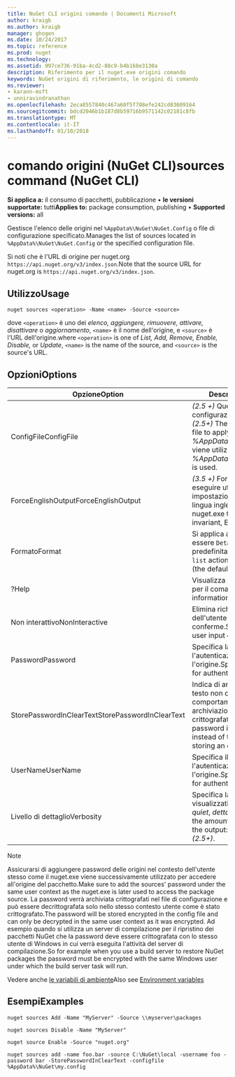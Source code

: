 ```yaml
---
title: NuGet CLI origini comando | Documenti Microsoft
author: kraigb
ms.author: kraigb
manager: ghogen
ms.date: 10/24/2017
ms.topic: reference
ms.prod: nuget
ms.technology: 
ms.assetid: 997ce736-91ba-4cd2-88c9-b4b168e3130a
description: Riferimento per il nuget.exe origini comando
keywords: NuGet origini di riferimento, le origini di comando
ms.reviewer:
- karann-msft
- unniravindranathan
ms.openlocfilehash: 2eca8557840c467a60f5f708efe242cd83609164
ms.sourcegitcommit: bdcd2046b1b187d8b59716b9571142c02181c8fb
ms.translationtype: MT
ms.contentlocale: it-IT
ms.lasthandoff: 01/10/2018
---
```

# <a name="sources-command-nuget-cli"></a><span data-ttu-id="434c5-104">comando origini (NuGet CLI)</span><span class="sxs-lookup"><span data-stu-id="434c5-104">sources command (NuGet CLI)</span></span>

<span data-ttu-id="434c5-105">**Si applica a:** il consumo di pacchetti, pubblicazione &bullet; **le versioni supportate:** tutti</span><span class="sxs-lookup"><span data-stu-id="434c5-105">**Applies to:** package consumption, publishing &bullet; **Supported versions:** all</span></span>

<span data-ttu-id="434c5-106">Gestisce l'elenco delle origini nel `%AppData%\NuGet\NuGet.Config` o file di configurazione specificato.</span><span class="sxs-lookup"><span data-stu-id="434c5-106">Manages the list of sources located in `%AppData%\NuGet\NuGet.Config` or the specified configuration file.</span></span>

<span data-ttu-id="434c5-107">Si noti che è l'URL di origine per nuget.org `https://api.nuget.org/v3/index.json`.</span><span class="sxs-lookup"><span data-stu-id="434c5-107">Note that the source URL for nuget.org is `https://api.nuget.org/v3/index.json`.</span></span>

## <a name="usage"></a><span data-ttu-id="434c5-108">Utilizzo</span><span class="sxs-lookup"><span data-stu-id="434c5-108">Usage</span></span>

```
nuget sources <operation> -Name <name> -Source <source>
```

<span data-ttu-id="434c5-109">dove `<operation>` è uno dei *elenco, aggiungere, rimuovere, attivare, disattivare* o *aggiornamento*, `<name>` è il nome dell'origine, e `<source>` è l'URL dell'origine.</span><span class="sxs-lookup"><span data-stu-id="434c5-109">where `<operation>` is one of *List, Add, Remove, Enable, Disable,* or *Update*, `<name>` is the name of the source, and `<source>` is the source's URL.</span></span>

## <a name="options"></a><span data-ttu-id="434c5-110">Opzioni</span><span class="sxs-lookup"><span data-stu-id="434c5-110">Options</span></span>

| <span data-ttu-id="434c5-111">Opzione</span><span class="sxs-lookup"><span data-stu-id="434c5-111">Option</span></span> | <span data-ttu-id="434c5-112">Descrizione</span><span class="sxs-lookup"><span data-stu-id="434c5-112">Description</span></span> |
| --- | --- |
| <span data-ttu-id="434c5-113">ConfigFile</span><span class="sxs-lookup"><span data-stu-id="434c5-113">ConfigFile</span></span> | <span data-ttu-id="434c5-114">*(2.5 +)*  Questo file di configurazione da applicare.</span><span class="sxs-lookup"><span data-stu-id="434c5-114">*(2.5+)* The NuGet configuration file to apply.</span></span> <span data-ttu-id="434c5-115">Se non specificato, *%AppData%\NuGet\NuGet.Config* viene utilizzato.</span><span class="sxs-lookup"><span data-stu-id="434c5-115">If not specified, *%AppData%\NuGet\NuGet.Config* is used.</span></span> |
| <span data-ttu-id="434c5-116">ForceEnglishOutput</span><span class="sxs-lookup"><span data-stu-id="434c5-116">ForceEnglishOutput</span></span> | <span data-ttu-id="434c5-117">*(3.5 +)*  Forza nuget.exe per eseguire utilizzando le impostazioni cultura invariante, in lingua inglese.</span><span class="sxs-lookup"><span data-stu-id="434c5-117">*(3.5+)* Forces nuget.exe to run using an invariant, English-based culture.</span></span> |
| <span data-ttu-id="434c5-118">Formato</span><span class="sxs-lookup"><span data-stu-id="434c5-118">Format</span></span> | <span data-ttu-id="434c5-119">Si applica al `list` azione e può essere `Detailed` (impostazione predefinita) o `Short`.</span><span class="sxs-lookup"><span data-stu-id="434c5-119">Applies to the `list` action and can be `Detailed` (the default) or `Short`.</span></span> |
| <span data-ttu-id="434c5-120">?</span><span class="sxs-lookup"><span data-stu-id="434c5-120">Help</span></span> | <span data-ttu-id="434c5-121">Visualizza la Guida informazioni per il comando.</span><span class="sxs-lookup"><span data-stu-id="434c5-121">Displays help information for the command.</span></span> |
| <span data-ttu-id="434c5-122">Non interattivo</span><span class="sxs-lookup"><span data-stu-id="434c5-122">NonInteractive</span></span> | <span data-ttu-id="434c5-123">Elimina richieste per l'input dell'utente o le conferme.</span><span class="sxs-lookup"><span data-stu-id="434c5-123">Suppresses prompts for user input or confirmations.</span></span> |
| <span data-ttu-id="434c5-124">Password</span><span class="sxs-lookup"><span data-stu-id="434c5-124">Password</span></span> | <span data-ttu-id="434c5-125">Specifica la password per l'autenticazione con l'origine.</span><span class="sxs-lookup"><span data-stu-id="434c5-125">Specifies the password for authenticating with the source.</span></span> |
| <span data-ttu-id="434c5-126">StorePasswordInClearText</span><span class="sxs-lookup"><span data-stu-id="434c5-126">StorePasswordInClearText</span></span> | <span data-ttu-id="434c5-127">Indica di archiviare la password in testo non crittografato anziché il comportamento predefinito di archiviazione di un formato crittografato.</span><span class="sxs-lookup"><span data-stu-id="434c5-127">Indicates to store the password in unencrypted text instead of the default behavior of storing an encrypted form.</span></span> |
| <span data-ttu-id="434c5-128">UserName</span><span class="sxs-lookup"><span data-stu-id="434c5-128">UserName</span></span> | <span data-ttu-id="434c5-129">Specifica il nome utente per l'autenticazione con l'origine.</span><span class="sxs-lookup"><span data-stu-id="434c5-129">Specifies the user name for authenticating with the source.</span></span> |
| <span data-ttu-id="434c5-130">Livello di dettaglio</span><span class="sxs-lookup"><span data-stu-id="434c5-130">Verbosity</span></span> | <span data-ttu-id="434c5-131">Specifica la quantità di dettagli visualizzati nell'output: *normale*, *quiet*, *dettagliate (2.5 +)*.</span><span class="sxs-lookup"><span data-stu-id="434c5-131">Specifies the amount of detail displayed in the output: *normal*, *quiet*, *detailed (2.5+)*.</span></span> |

> [!Note]
> <span data-ttu-id="434c5-132">Assicurarsi di aggiungere password delle origini nel contesto dell'utente stesso come il nuget.exe viene successivamente utilizzato per accedere all'origine del pacchetto.</span><span class="sxs-lookup"><span data-stu-id="434c5-132">Make sure to add the sources' password under the same user context as the nuget.exe is later used to access the package source.</span></span> <span data-ttu-id="434c5-133">La password verrà archiviata crittografati nel file di configurazione e può essere decrittografata solo nello stesso contesto utente come è stato crittografato.</span><span class="sxs-lookup"><span data-stu-id="434c5-133">The password will be stored encrypted in the config file and can only be decrypted in the same user context as it was encrypted.</span></span> <span data-ttu-id="434c5-134">Ad esempio quando si utilizza un server di compilazione per il ripristino dei pacchetti NuGet che la password deve essere crittografata con lo stesso utente di Windows in cui verrà eseguita l'attività del server di compilazione.</span><span class="sxs-lookup"><span data-stu-id="434c5-134">So for example when you use a build server to restore NuGet packages the password must be encrypted with the same Windows user under which  the build server task will run.</span></span>

<span data-ttu-id="434c5-135">Vedere anche [le variabili di ambiente](cli-ref-environment-variables.md)</span><span class="sxs-lookup"><span data-stu-id="434c5-135">Also see [Environment variables](cli-ref-environment-variables.md)</span></span>

## <a name="examples"></a><span data-ttu-id="434c5-136">Esempi</span><span class="sxs-lookup"><span data-stu-id="434c5-136">Examples</span></span>

```
nuget sources Add -Name "MyServer" -Source \\myserver\packages

nuget sources Disable -Name "MyServer"

nuget source Enable -Source "nuget.org"

nuget sources add -name foo.bar -source C:\NuGet\local -username foo -password bar -StorePasswordInClearText -configfile %AppData%\NuGet\my.config
```
